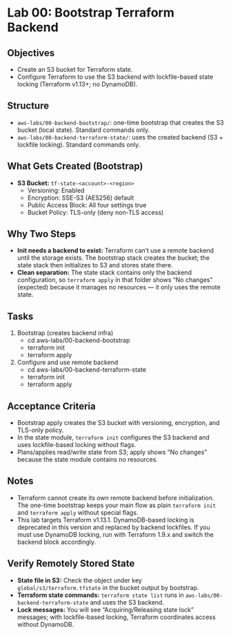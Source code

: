# Lab 00: Bootstrap Terraform Backend

## Objectives

- Create an S3 bucket for Terraform state.
- Configure Terraform to use the S3 backend with lockfile-based state locking (Terraform v1.13+; no DynamoDB).

## Structure

- `aws-labs/00-backend-bootstrap/`: one-time bootstrap that creates the S3 bucket (local state). Standard commands only.
- `aws-labs/00-backend-terraform-state/`: uses the created backend (S3 + lockfile locking). Standard commands only.

## What Gets Created (Bootstrap)

- **S3 Bucket:** `tf-state-<account>-<region>`
  - Versioning: Enabled
  - Encryption: SSE-S3 (AES256) default
  - Public Access Block: All four settings true
  - Bucket Policy: TLS-only (deny non-TLS access)

## Why Two Steps

- **Init needs a backend to exist:** Terraform can’t use a remote backend until the storage exists. The bootstrap stack creates the bucket; the state stack then initializes to S3 and stores state there.
- **Clean separation:** The state stack contains only the backend configuration, so `terraform apply` in that folder shows “No changes” (expected) because it manages no resources — it only uses the remote state.

## Tasks

1. Bootstrap (creates backend infra)
   - cd aws-labs/00-backend-bootstrap
   - terraform init
   - terraform apply
2. Configure and use remote backend
   - cd aws-labs/00-backend-terraform-state
   - terraform init
   - terraform apply

## Acceptance Criteria

- Bootstrap apply creates the S3 bucket with versioning, encryption, and TLS-only policy.
- In the state module, `terraform init` configures the S3 backend and uses lockfile-based locking without flags.
- Plans/applies read/write state from S3; apply shows “No changes” because the state module contains no resources.

## Notes

- Terraform cannot create its own remote backend before initialization. The one-time bootstrap keeps your main flow as plain `terraform init` and `terraform apply` without special flags.
- This lab targets Terraform v1.13.1. DynamoDB-based locking is deprecated in this version and replaced by backend lockfiles. If you must use DynamoDB locking, run with Terraform 1.9.x and switch the backend block accordingly.

## Verify Remotely Stored State

- **State file in S3:** Check the object under key `global/s3/terraform.tfstate` in the bucket output by bootstrap.
- **Terraform state commands:** `terraform state list` runs in `aws-labs/00-backend-terraform-state` and uses the S3 backend.
- **Lock messages:** You will see “Acquiring/Releasing state lock” messages; with lockfile-based locking, Terraform coordinates access without DynamoDB.
